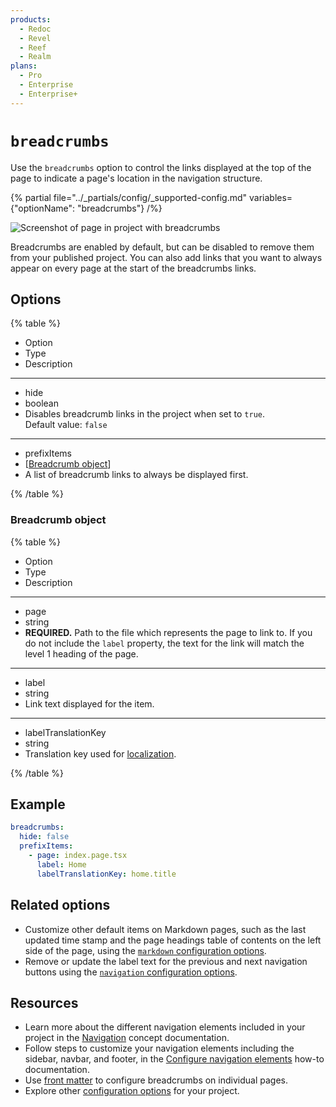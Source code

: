 ```yaml
---
products:
  - Redoc
  - Revel
  - Reef
  - Realm
plans:
  - Pro
  - Enterprise
  - Enterprise+
---
```

# `breadcrumbs`

Use the `breadcrumbs` option to control the links displayed at the top of the page to indicate a page's location in the navigation structure.

{% partial file="../_partials/config/_supported-config.md" variables={"optionName": "breadcrumbs"} /%}

![Screenshot of page in project with breadcrumbs](./images/breadcrumbs.png)

Breadcrumbs are enabled by default, but can be disabled to remove them from your published project.
You can also add links that you want to always appear on every page at the start of the breadcrumbs links.

## Options

{% table %}

- Option
- Type
- Description

---

- hide
- boolean
- Disables breadcrumb links in the project when set to `true`.\
  Default value: `false`

---

- prefixItems
- [[Breadcrumb object](#breadcrumb-object)]
- A list of breadcrumb links to always be displayed first.

{% /table %}

### Breadcrumb object

{% table %}

- Option
- Type
- Description

---

- page
- string
- **REQUIRED.** Path to the file which represents the page to link to.
  If you do not include the `label` property, the text for the link will match the level 1 heading of the page.

---

- label
- string
- Link text displayed for the item.

---

- labelTranslationKey
- string
- Translation key used for [localization](./l10n.md).

{% /table %}

## Example

```yaml
breadcrumbs:
  hide: false
  prefixItems:
    - page: index.page.tsx
      label: Home
      labelTranslationKey: home.title
```

## Related options

- Customize other default items on Markdown pages, such as the last updated time stamp and the page headings table of contents on the left side of the page, using the [`markdown` configuration options](markdown.md).
- Remove or update the label text for the previous and next navigation buttons using the [`navigation` configuration options](navigation.md).

## Resources

- Learn more about the different navigation elements included in your project in the [Navigation](../author/concepts/navigation.md) concept documentation.
- Follow steps to customize your navigation elements including the sidebar, navbar, and footer, in the [Configure navigation elements](../author/how-to/configure-nav/index.md) how-to documentation.
- Use [front matter](./front-matter-config.md) to configure breadcrumbs on individual pages.
- Explore other [configuration options](./index.md) for your project.
